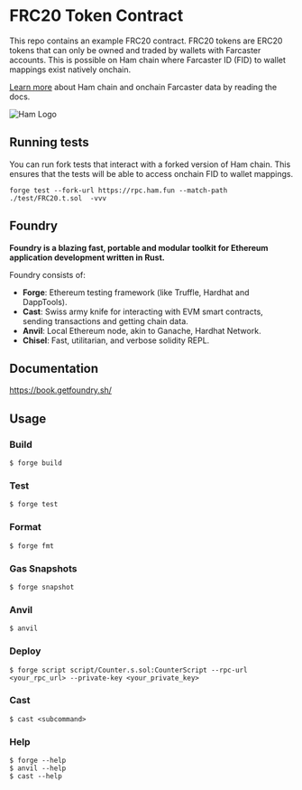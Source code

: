 # FRC20 Token Contract

This repo contains an example FRC20 contract. FRC20 tokens are ERC20 tokens that can only be owned and traded by wallets with Farcaster accounts. This is possible on Ham chain where Farcaster ID (FID) to wallet mappings exist natively onchain.

[Learn more](https://docs.ham.fun/docs/farcaster-data) about Ham chain and onchain Farcaster data by reading the docs.

![Ham Logo](https://ham.fun/ham-icon.svg)

## Running tests

You can run fork tests that interact with a forked version of Ham chain. This ensures that the tests will be able to access onchain FID to wallet mappings.

```
forge test --fork-url https://rpc.ham.fun --match-path ./test/FRC20.t.sol  -vvv
```

## Foundry

**Foundry is a blazing fast, portable and modular toolkit for Ethereum application development written in Rust.**

Foundry consists of:

- **Forge**: Ethereum testing framework (like Truffle, Hardhat and DappTools).
- **Cast**: Swiss army knife for interacting with EVM smart contracts, sending transactions and getting chain data.
- **Anvil**: Local Ethereum node, akin to Ganache, Hardhat Network.
- **Chisel**: Fast, utilitarian, and verbose solidity REPL.

## Documentation

https://book.getfoundry.sh/

## Usage

### Build

```shell
$ forge build
```

### Test

```shell
$ forge test
```

### Format

```shell
$ forge fmt
```

### Gas Snapshots

```shell
$ forge snapshot
```

### Anvil

```shell
$ anvil
```

### Deploy

```shell
$ forge script script/Counter.s.sol:CounterScript --rpc-url <your_rpc_url> --private-key <your_private_key>
```

### Cast

```shell
$ cast <subcommand>
```

### Help

```shell
$ forge --help
$ anvil --help
$ cast --help
```
